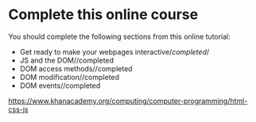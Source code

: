 # Complete this online course

You should complete the following sections from this online tutorial:

- Get ready to make your webpages interactive/*completed*/
- JS and the DOM//completed
- DOM access methods//completed
- DOM modification//completed
- DOM events//completed

https://www.khanacademy.org/computing/computer-programming/html-css-js
